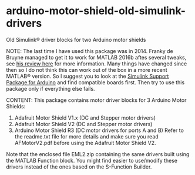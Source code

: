 # arduino-motor-shield-old-simulink-drivers
Old Simulink&reg; driver blocks for two Arduino motor shields

NOTE:
The last time I have used this package was in 2014. Franky de Bruyne managed to get it to work for MATLAB 2016b aftes several tweaks, see [his review here](https://www.mathworks.com/matlabcentral/fileexchange/46133-motor-shields?tab=reviews#reviews_1948578) for more information. Many things have changed since then so I do not think this can work out of the box in a more recent MATLAB&reg; version. So I suggest you to look at the [Simulink Support Package for Arduino](https://www.mathworks.com/matlabcentral/fileexchange/40312-simulink-support-package-for-arduino-hardware) and find compatible boards first. Then try to use this package only if everything else fails.

CONTENT:
This package contains motor driver blocks for 3 Arduino Motor Shields:
1) Adafruit Motor Shield V1.x (DC and Stepper motor drivers)
2) Adafruit Motor Shield V2 (DC and Stepper motor drivers)
3) Arduino Motor Shield R3 (DC motor drivers for ports A and B)
Refer to the readme.txt file for more details and make sure you read AFMotorV2.pdf before using the Adafruit Motor Shield V2.

Note that the enclosed file EML2.zip containing the same drivers built using the MATLAB Function block.
You might find easier to use/modify these drivers instead of the ones based on the S-Function Builder.
